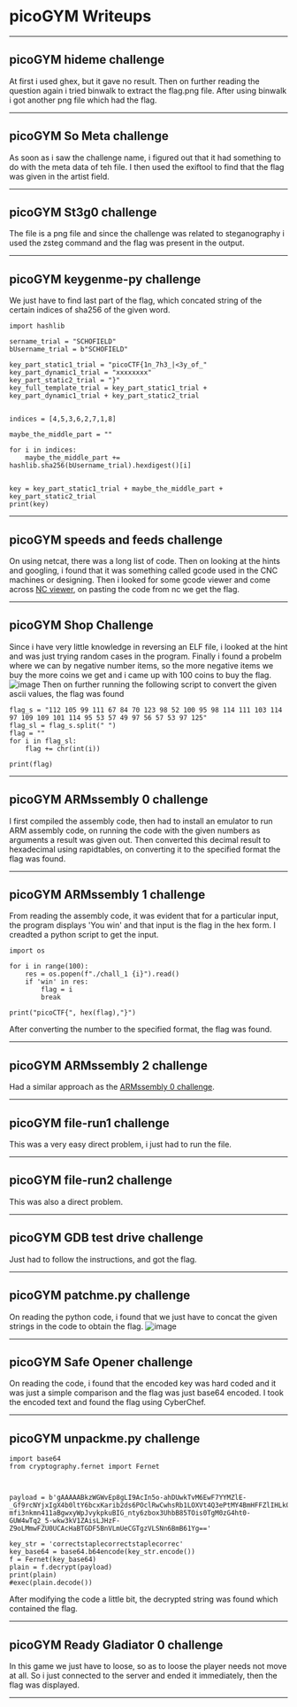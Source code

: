 # picoGYM Writeups
---
## picoGYM hideme challenge

At first i used ghex, but it gave no result. Then on further reading the question again i tried binwalk to extract the flag.png file.
After using binwalk i got another png file which had the flag.

---
## picoGYM So Meta challenge

As soon as i saw the challenge name, i figured out that it had something to do with the meta data of teh file.
I then used the exiftool to find that the flag was given in the artist field.

---
## picoGYM St3g0 challenge

The file is a png file and since the challenge was related to steganography i used the zsteg command and the flag was present in the output.

---
## picoGYM keygenme-py challenge

We just have to find last part of the flag, which concated string of the certain indices of sha256 of the given word.
~~~
import hashlib

sername_trial = "SCHOFIELD"
bUsername_trial = b"SCHOFIELD"

key_part_static1_trial = "picoCTF{1n_7h3_|<3y_of_"
key_part_dynamic1_trial = "xxxxxxxx"
key_part_static2_trial = "}"
key_full_template_trial = key_part_static1_trial + key_part_dynamic1_trial + key_part_static2_trial


indices = [4,5,3,6,2,7,1,8]

maybe_the_middle_part = ""

for i in indices:
	maybe_the_middle_part += hashlib.sha256(bUsername_trial).hexdigest()[i]


key = key_part_static1_trial + maybe_the_middle_part + key_part_static2_trial
print(key)
~~~
---
## picoGYM speeds and feeds challenge

On using netcat, there was a long list of code.
Then on looking at the hints and googling, i found that it was something called gcode used in the CNC machines or designing.
Then i looked for some gcode viewer and come across [NC viewer](https://ncviewer.com/), on pasting the code from nc we get the flag.

---
## picoGYM Shop Challenge

Since i have very little knowledge in reversing an ELF file, i looked at the hint and was just trying random cases in the program. 
Finally i found a probelm where we can by negative number items, so the more negative items we buy the more coins we get and i came up with 100 coins to buy the flag.
![image](https://github.com/varunadhityagb/picoCTF/assets/88021294/5c70dee7-da74-4697-9d3e-b58fb8ac001b)
Then on further running the following script to convert the given ascii values, the flag was found
~~~
flag_s = "112 105 99 111 67 84 70 123 98 52 100 95 98 114 111 103 114 97 109 109 101 114 95 53 57 49 97 56 57 53 97 125"
flag_sl = flag_s.split(" ")
flag = ""
for i in flag_sl:
	flag += chr(int(i))

print(flag)
~~~

---
## picoGYM ARMssembly 0 challenge

I first compiled the assembly code, then had to install an emulator to run ARM assembly code, on running the code with the given numbers as arguments a result was given out.
Then converted this decimal result to hexadecimal using rapidtables, on converting it to the specified format the flag was found.

---
## picoGYM ARMssembly 1 challenge

From reading the assembly code, it was evident that for a particular input, the program displays 'You win' and that input is the flag in the hex form. I creadted a python script to get the input.
~~~
import os

for i in range(100):
    res = os.popen(f"./chall_1 {i}").read()
    if 'win' in res:
        flag = i
        break

print("picoCTF{", hex(flag),"}")
~~~
After converting the number to the specified format, the flag was found.

---
## picoGYM ARMssembly 2 challenge

Had a similar approach as the [ARMssembly 0 challenge](https://github.com/varunadhityagb/picoCTF/edit/main/README.md#picogym-armssembly-0-challenge).

---
## picoGYM file-run1 challenge

This was a very easy direct problem, i just had to run the file.

---
## picoGYM file-run2 challenge

This was also a direct problem.

---
## picoGYM GDB test drive challenge

Just had to follow the instructions, and got the flag.

---
## picoGYM patchme.py challenge

On reading the python code, i found that we just have to concat the given strings in the code to obtain the flag.
![image](https://github.com/varunadhityagb/picoCTF/assets/88021294/2bdcf36e-906f-40f1-ba6c-4d1ae609f53e)

---
## picoGYM Safe Opener challenge

On reading the code, i found that the encoded key was hard coded and it was just a simple comparison and the flag was just base64 encoded.
I took the encoded text and found the flag using CyberChef.

---
## picoGYM unpackme.py challenge

~~~
import base64
from cryptography.fernet import Fernet



payload = b'gAAAAABkzWGWvEp8gLI9AcIn5o-ahDUwkTvM6EwF7YYMZlE-_Gf9rcNYjxIgX4b0ltY6bcxKarib2ds6POclRwCwhsRb1LOXVt4Q3ePtMY4BmHFFZlIHLk05CjwigT7hiI9p3sH9e7Cpk1uO90xbHbuy-mfi3nkmn411aBgwxyWpJvykpkuBIG_nty6zbox3UhbB85TOis0TgM0zG4ht0-GUW4wTq2_5-wkw3kV1ZAisLJHzF-Z9oLMmwFZU0UCAcHaBTGDF5BnVLmUeCGTgzVLSNn6BmB61Yg=='

key_str = 'correctstaplecorrectstaplecorrec'
key_base64 = base64.b64encode(key_str.encode())
f = Fernet(key_base64)
plain = f.decrypt(payload)
print(plain)
#exec(plain.decode())
~~~
After modifying the code a little bit, the decrypted string was found which contained the flag.

---
## picoGYM Ready Gladiator 0 challenge

In this game we just have to loose, so as to loose the player needs not move at all.
So i just connected to the server and ended it immediately, then the flag was displayed.

---
